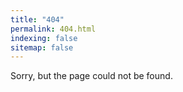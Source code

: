 ```yaml
---
title: "404"
permalink: 404.html
indexing: false
sitemap: false
---
```


Sorry, but the page could not be found.
